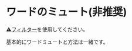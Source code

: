 # ワードのミュート\(非推奨\)
⚠️[フィルター](https://docs.thedesk.top/user/his-or-her-prof/filter)を使用してください。  

基本的にワードミュートと方法は一緒です。

